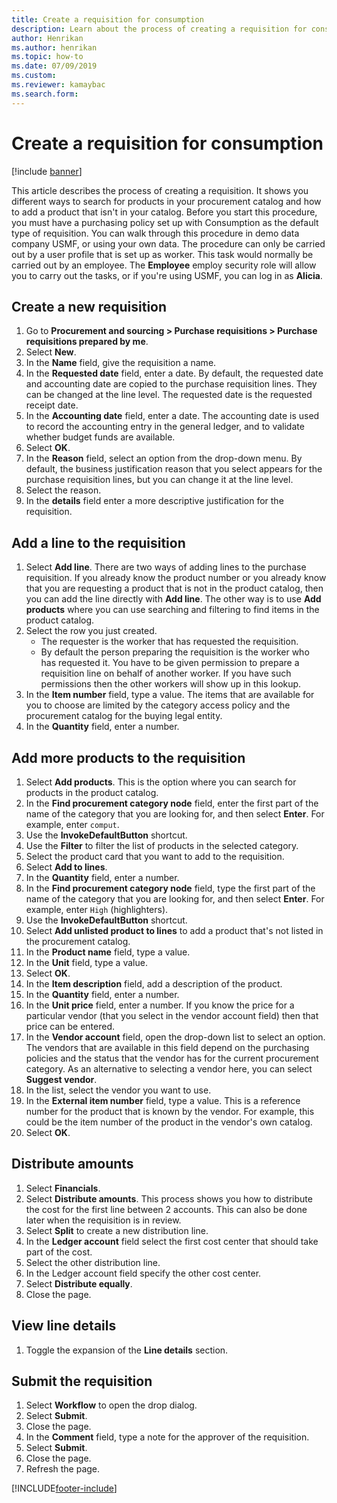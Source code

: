 ```yaml
--- 
title: Create a requisition for consumption
description: Learn about the process of creating a requisition for consumption, including a step-by-step process using the USMF demo data company. 
author: Henrikan
ms.author: henrikan
ms.topic: how-to
ms.date: 07/09/2019
ms.custom:
ms.reviewer: kamaybac 
ms.search.form: 
---
```


# Create a requisition for consumption

[!include [banner](../../includes/banner.md)]

This article describes the process of creating a requisition. It shows you different ways to search for products in your procurement catalog and how to add a product that isn't in your catalog. Before you start this procedure, you must have a purchasing policy set up with Consumption as the default type of requisition. You can walk through this procedure in demo data company USMF, or using your own data. The procedure can only be carried out by a user profile that is set up as worker. This task would normally be carried out by an employee. The **Employee** employ security role will allow you to carry out the tasks, or if you're using USMF, you can log in as **Alicia**.


## Create a new requisition
1. Go to **Procurement and sourcing > Purchase requisitions > Purchase requisitions prepared by me**.
2. Select **New**.
3. In the **Name** field, give the requisition a name.
4. In the **Requested date** field, enter a date. By default, the requested date and accounting date are copied to the purchase requisition lines. They can be changed at the line level. The requested date is the requested receipt date.  
5. In the **Accounting date** field, enter a date. The accounting date is used to record the accounting entry in the general ledger, and to validate whether budget funds are available.  
6. Select **OK**.
7. In the **Reason** field, select an option from the drop-down menu. By default, the business justification reason that you select appears for the purchase requisition lines, but you can change it at the line level.  
8. Select the reason.
9. In the **details** field enter a more descriptive justification for the requisition.

## Add a line to the requisition
1. Select **Add line**. There are two ways of adding lines to the purchase requisition. If you already know the product number or you already know that you are requesting a product that is not in the product catalog, then you can add the line directly with **Add line**. The other way is to use **Add products** where you can use searching and filtering to find items in the product catalog.    
2. Select the row you just created.
    - The requester is the worker that has requested the requisition.   
    - By default the person preparing the requisition is the worker who has requested it. You have to be given permission to prepare a requisition line on behalf of another worker. If you have such permissions then the other workers will show up in this lookup.  
3. In the **Item number** field, type a value. The items that are available for you to choose are limited by the category access policy and the procurement catalog for the buying legal entity.   
4. In the **Quantity** field, enter a number.

## Add more products to the requisition
1. Select **Add products**. This is the option where you can search for products in the product catalog.    
2. In the **Find procurement category node** field, enter the first part of the name of the category that you are looking for, and then select **Enter**. For example, enter `comput`.  
3. Use the **InvokeDefaultButton** shortcut.
4. Use the **Filter** to filter the list of products in the selected category.
5. Select the product card that you want to add to the requisition.
6. Select **Add to lines**.
7. In the **Quantity** field, enter a number.
8. In the **Find procurement category node** field, type the first part of the name of the category that you are looking for, and then select **Enter**. For example, enter `High` (highlighters).  
9. Use the **InvokeDefaultButton** shortcut.
10. Select **Add unlisted product to lines** to add a product that's not listed in the procurement catalog.
11. In the **Product name** field, type a value.
12. In the **Unit** field, type a value.
13. Select **OK**.
14. In the **Item description** field, add a description of the product.
15. In the **Quantity** field, enter a number.
16. In the **Unit price** field, enter a number. If you know the price for a particular vendor (that you select in the vendor account field) then that price can be entered.   
17. In the **Vendor account** field, open the drop-down list to select an option. The vendors that are available in this field depend on the purchasing policies and the status that the vendor has for the current procurement category. As an alternative to selecting a vendor here, you can select **Suggest vendor**.    
18. In the list, select the vendor you want to use.
19. In the **External item number** field, type a value. This is a reference number for the product that is known by the vendor. For example, this could be the item number of the product in the vendor's own catalog.  
20. Select **OK**.

## Distribute amounts
1. Select **Financials**.
2. Select **Distribute amounts**. This process shows you how to distribute the cost for the first line between 2 accounts. This can also be done later when the requisition is in review.  
3. Select **Split** to create a new distribution line.
4. In the **Ledger account** field select the first cost center that should take part of the cost.
5. Select the other distribution line.
6. In the Ledger account field specify the other cost center.
7. Select **Distribute equally**.
8. Close the page.

## View line details
1. Toggle the expansion of the **Line details** section.

## Submit the requisition
1. Select **Workflow** to open the drop dialog.
2. Select **Submit**.
3. Close the page.
4. In the **Comment** field, type a note for the approver of the requisition.
5. Select **Submit**.
6. Close the page.
7. Refresh the page.



[!INCLUDE[footer-include](../../../includes/footer-banner.md)]